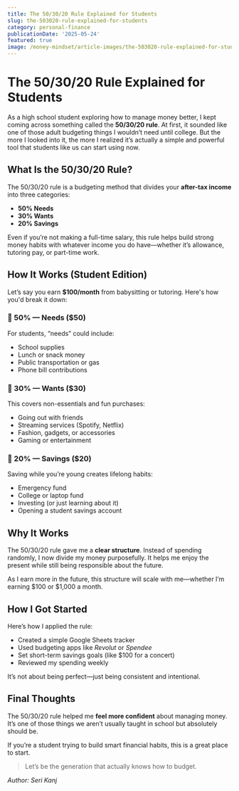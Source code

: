```yaml
---
title: The 50/30/20 Rule Explained for Students
slug: the-503020-rule-explained-for-students
category: personal-finance
publicationDate: '2025-05-24'
featured: true
image: /money-mindset/article-images/the-503020-rule-explained-for-students.jpg
---
```


# The 50/30/20 Rule Explained for Students  

As a high school student exploring how to manage money better, I kept coming across something called the **50/30/20 rule**. At first, it sounded like one of those adult budgeting things I wouldn’t need until college. But the more I looked into it, the more I realized it’s actually a simple and powerful tool that students like us can start using now.

## What Is the 50/30/20 Rule?

The 50/30/20 rule is a budgeting method that divides your **after-tax income** into three categories:

- **50% Needs**
- **30% Wants**
- **20% Savings**

Even if you’re not making a full-time salary, this rule helps build strong money habits with whatever income you do have—whether it’s allowance, tutoring pay, or part-time work.

## How It Works (Student Edition)

Let’s say you earn **$100/month** from babysitting or tutoring. Here's how you'd break it down:

### 🔹 50% — Needs ($50)
For students, “needs” could include:
- School supplies
- Lunch or snack money
- Public transportation or gas
- Phone bill contributions

### 🔹 30% — Wants ($30)
This covers non-essentials and fun purchases:
- Going out with friends
- Streaming services (Spotify, Netflix)
- Fashion, gadgets, or accessories
- Gaming or entertainment

### 🔹 20% — Savings ($20)
Saving while you’re young creates lifelong habits:
- Emergency fund
- College or laptop fund
- Investing (or just learning about it)
- Opening a student savings account

## Why It Works

The 50/30/20 rule gave me a **clear structure**. Instead of spending randomly, I now divide my money purposefully. It helps me enjoy the present while still being responsible about the future.

As I earn more in the future, this structure will scale with me—whether I’m earning $100 or $1,000 a month.

## How I Got Started

Here’s how I applied the rule:
- Created a simple Google Sheets tracker
- Used budgeting apps like *Revolut* or *Spendee*
- Set short-term savings goals (like $100 for a concert)
- Reviewed my spending weekly

It’s not about being perfect—just being consistent and intentional.

## Final Thoughts

The 50/30/20 rule helped me **feel more confident** about managing money. It’s one of those things we aren’t usually taught in school but absolutely should be.

If you’re a student trying to build smart financial habits, this is a great place to start.

> Let’s be the generation that actually knows how to budget.

*Author: Seri Kanj*
